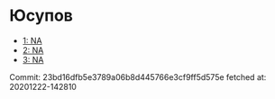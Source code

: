 # Юсупов
- [1: NA](1.md)
- [2: NA](2.md)
- [3: NA](3.md)

Commit: 23bd16dfb5e3789a06b8d445766e3cf9ff5d575e
 fetched at: 20201222-142810
